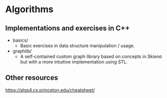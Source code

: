 # Algorithms

## Implementations and exercises in C++

- basics/
    - Basic exercises in data structure manipulation / usage.
- graphlib/
    - A self-contained custom graph library based on concepts in *Skiena* but with a more intuitive implementation using STL.

## Other resources

https://algs4.cs.princeton.edu/cheatsheet/
